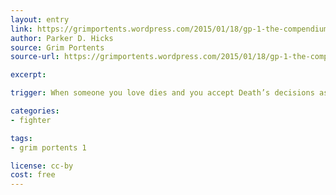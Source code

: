 ```yaml
---
layout: entry
link: https://grimportents.wordpress.com/2015/01/18/gp-1-the-compendium-of-classes/
author: Parker D. Hicks
source: Grim Portents
source-url: https://grimportents.wordpress.com/2015/01/18/gp-1-the-compendium-of-classes/

excerpt:

trigger: When someone you love dies and you accept Death’s decisions as final...

categories:
- fighter

tags:
- grim portents 1

license: cc-by
cost: free
---
```

